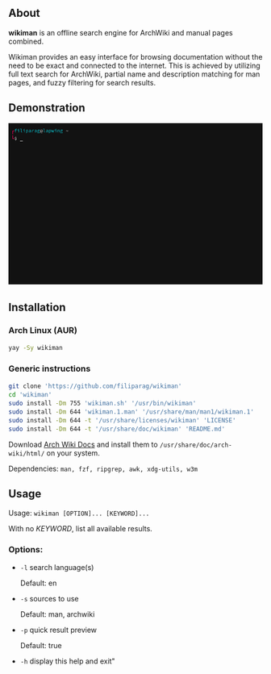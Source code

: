 ## About
**wikiman** is an offline search engine for ArchWiki and manual pages combined.

Wikiman provides an easy interface for browsing documentation without the need to be exact and connected to the internet.
This is achieved by utilizing full text search for ArchWiki, partial name and description matching for man pages,
and fuzzy filtering for search results.

## Demonstration

![Demo](demo.gif)

## Installation

### Arch Linux (AUR)
```bash
yay -Sy wikiman
```

### Generic instructions
```bash
git clone 'https://github.com/filiparag/wikiman'
cd 'wikiman'
sudo install -Dm 755 'wikiman.sh' '/usr/bin/wikiman'
sudo install -Dm 644 'wikiman.1.man' '/usr/share/man/man1/wikiman.1'
sudo install -Dm 644 -t '/usr/share/licenses/wikiman' 'LICENSE'
sudo install -Dm 644 -t '/usr/share/doc/wikiman' 'README.md'
```
Download [Arch Wiki Docs](https://github.com/lahwaacz/arch-wiki-docs) and install
them to `/usr/share/doc/arch-wiki/html/` on your system.

Dependencies: `man, fzf, ripgrep, awk, xdg-utils, w3m`

## Usage

Usage: `wikiman [OPTION]... [KEYWORD]...`

With no *KEYWORD*, list all available results.

### Options:

- `-l`  search language(s)

    Default: en

- `-s`  sources to use
 
    Default: man, archwiki

- `-p`  quick result preview
 
    Default: true

- `-h`  display this help and exit"